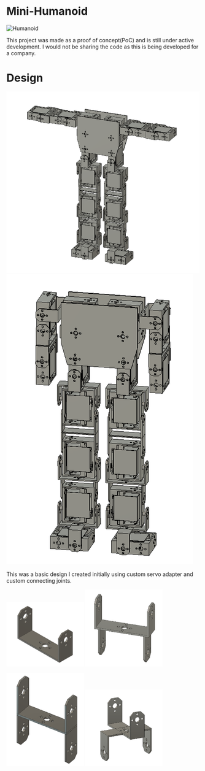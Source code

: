 # Mini-Humanoid

![Humanoid](/humanoid/IMG_1389.jpg)

This project was made as a proof of concept(PoC) and is still under active development. I would not be sharing the code as this is being developed for a company.


# Design

![Humanoid](/humanoid/Screenshot_2023-07-07_091123.png)
![Humanoid](/humanoid/Screenshot_2023-07-07_092618.png)

This was a basic design I created initially using custom servo adapter and custom connecting joints.
<p float="left">
  <img src="/humanoid/Screenshot_2023-07-07_094250.png" width="40%" />
  <img src="/humanoid/Screenshot_2023-07-07_094325.png" width="40%" /> 
</p>
<p float="left">
  <img src="/humanoid/Screenshot_2023-07-07_094349.png" width="40%" />
  <img src="/humanoid/Screenshot_2023-07-07_094439.png" width="40%" /> 
</p>
